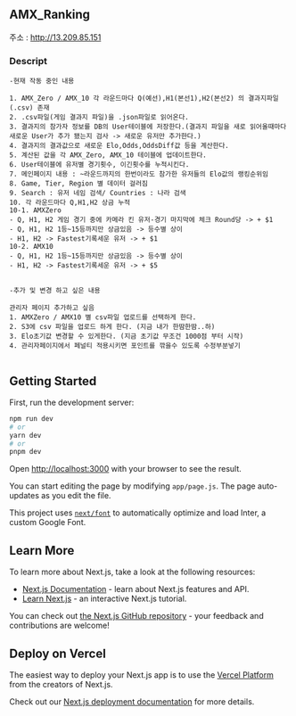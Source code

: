 ## AMX_Ranking

주소 : <http://13.209.85.151>

### Descript

```
-현재 작동 중인 내용

1. AMX_Zero / AMX_10 각 라운드마다 Q(예선),H1(본선1),H2(본선2) 의 결과지파일(.csv) 존재
2. .csv파일(게임 결과지 파일)을 .json파일로 읽어온다.
3. 결과지의 참가자 정보를 DB의 User테이블에 저장한다.(결과지 파일을 새로 읽어올때마다 새로운 User가 추가 됐는지 검사 -> 새로운 유저만 추가한다.)
4. 결과지의 결과값으로 새로운 Elo,Odds,OddsDiff값 등을 계산한다.
5. 계산된 값을 각 AMX_Zero, AMX_10 테이블에 업데이트한다.
6. User테이블에 유저별 경기횟수, 이긴횟수를 누적시킨다.
7. 메인페이지 내용 : ~라운드까지의 한번이라도 참가한 유저들의 Elo값의 랭킹순위임
8. Game, Tier, Region 별 데이터 걸러짐
9. Search : 유저 네임 검색/ Countries : 나라 검색
10. 각 라운드마다 Q,H1,H2 상금 누적
10-1. AMXZero
- Q, H1, H2 게임 경기 중에 카메라 킨 유저-경기 마지막에 체크 Round당 -> + $1
- Q, H1, H2 1등~15등까지만 상금있음 -> 등수별 상이
- H1, H2 -> Fastest기록세운 유저 -> + $1
10-2. AMX10
- Q, H1, H2 1등~15등까지만 상금있음 -> 등수별 상이
- H1, H2 -> Fastest기록세운 유저 -> + $5


-추가 및 변경 하고 싶은 내용

관리자 페이지 추가하고 싶음
1. AMXZero / AMX10 별 csv파일 업로드를 선택하게 한다.
2. S3에 csv 파일을 업로드 하게 한다. (지금 내가 한땀한땀..하)
3. Elo초기값 변경할 수 있게한다. (지금 초기값 무조건 1000점 부터 시작)
4. 관리자페이지에서 페널티 적용시키면 포인트를 깎을수 있도록 수정부분넣기


```

## Getting Started

First, run the development server:

```bash
npm run dev
# or
yarn dev
# or
pnpm dev
```

Open [http://localhost:3000](http://localhost:3000) with your browser to see the result.

You can start editing the page by modifying `app/page.js`. The page auto-updates as you edit the file.

This project uses [`next/font`](https://nextjs.org/docs/basic-features/font-optimization) to automatically optimize and load Inter, a custom Google Font.

## Learn More

To learn more about Next.js, take a look at the following resources:

- [Next.js Documentation](https://nextjs.org/docs) - learn about Next.js features and API.
- [Learn Next.js](https://nextjs.org/learn) - an interactive Next.js tutorial.

You can check out [the Next.js GitHub repository](https://github.com/vercel/next.js/) - your feedback and contributions are welcome!

## Deploy on Vercel

The easiest way to deploy your Next.js app is to use the [Vercel Platform](https://vercel.com/new?utm_medium=default-template&filter=next.js&utm_source=create-next-app&utm_campaign=create-next-app-readme) from the creators of Next.js.

Check out our [Next.js deployment documentation](https://nextjs.org/docs/deployment) for more details.
